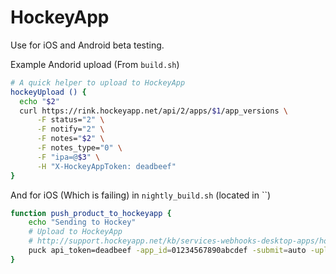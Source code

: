 # HockeyApp

Use for iOS and Android beta testing.

Example Andorid upload (From `build.sh`)

```bash
# A quick helper to upload to HockeyApp
hockeyUpload () {
  echo "$2"
  curl https://rink.hockeyapp.net/api/2/apps/$1/app_versions \
      -F status="2" \
      -F notify="2" \
      -F notes="$2" \
      -F notes_type="0" \
      -F "ipa=@$3" \
      -H "X-HockeyAppToken: deadbeef"
}
```

And for iOS (Which is failing) in `nightly_build.sh` (located in ``)

```bash
function push_product_to_hockeyapp {
	echo "Sending to Hockey"
	# Upload to HockeyApp
	# http://support.hockeyapp.net/kb/services-webhooks-desktop-apps/how-to-upload-to-hockeyapp-on-a-mac
	puck api_token=deadbeef -app_id=01234567890abcdef -submit=auto -upload=all -download=true -notes="Nightly build: 2015-07-14" -tags="mobileteam" -upload=all -download=true -notify=true -force=true -open=notify $PROJECT_DIRECTORY$PROJECT_ARCHIVE_NAME.xcarchive
}
```

